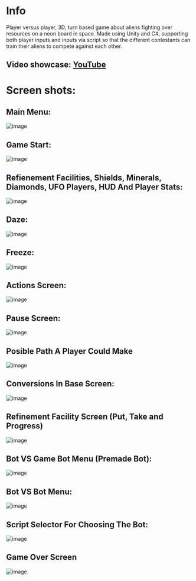 # Info
Player versus player, 3D, turn based game about aliens fighting over resources on a neon board in space. Made using
Unity and C#, supporting both player inputs and inputs via script so that the different contestants can train their aliens to
compete against each other.

## Video showcase:   [YouTube](https://youtu.be/naSRMTje6T0)

# Screen shots:
## Main Menu:  
![image](/ScreenShots/Main%20Menu.png)

## Game Start:  
![image](/ScreenShots/Start.png)

## Refienement Facilities, Shields, Minerals, Diamonds, UFO Players, HUD And Player Stats:
![image](/ScreenShots/Base-RF-Shields-UFO-MinableObjects.png)

## Daze:
![image](/ScreenShots/Daze.png)

## Freeze:
![image](/ScreenShots/Freeze.png)

## Actions Screen:  
![image](/ScreenShots/Actions%20menu.png)

## Pause Screen:
![image](/ScreenShots/Pause%20menu.png)

## Posible Path A Player Could Make
![image](/ScreenShots/Posible%20path.png)

## Conversions In Base Screen:
![image](/ScreenShots/Conversion%20Screen.png)

## Refinement Facility Screen (Put, Take and Progress)
![image](/ScreenShots/Refinement%20Screen.png)

## Bot VS Game Bot Menu (Premade Bot):
![image](/ScreenShots/Bot%20VS%20Game%20Bot%20menu.png)

## Bot VS Bot Menu:
![image](/ScreenShots/Bot%20VS%20Bot%20Menu.png)

## Script Selector For Choosing The Bot:
![image](/ScreenShots/Script%20Selector.png)

## Game Over Screen
![image](/ScreenShots/Game%20Over%20Screen.png)
